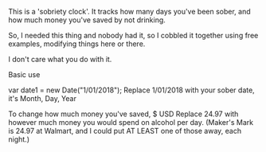 This is a 'sobriety clock'. It tracks how many days you've been sober, and how much money you've saved by not drinking.

So, I needed this thing and nobody had it, so I cobbled it together using free examples, modifying things here or there.

I don't care what you do with it.


Basic use

var date1 = new Date("1/01/2018");
Replace 1/01/2018 with your sober date, it's Month, Day, Year

To change how much money you've saved,
$<script>var num = (diffDays * 24.97); var n = num.toFixed(2); document.write(n);</script> USD
Replace 24.97 with however much money you would spend on alcohol per day. (Maker's Mark is 24.97 at Walmart, and I could put AT LEAST one of those away, each night.)
